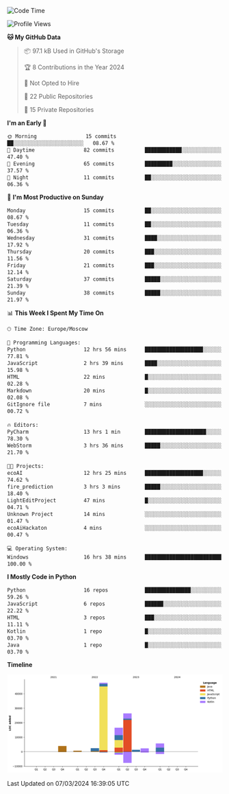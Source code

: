 <!--START_SECTION:waka-->
![Code Time](http://img.shields.io/badge/Code%20Time-209%20hrs%2051%20mins-blue)

![Profile Views](http://img.shields.io/badge/Profile%20Views-0-blue)

**🐱 My GitHub Data** 

> 📦 97.1 kB Used in GitHub's Storage 
 > 
> 🏆 8 Contributions in the Year 2024
 > 
> 🚫 Not Opted to Hire
 > 
> 📜 22 Public Repositories 
 > 
> 🔑 15 Private Repositories 
 > 
**I'm an Early 🐤** 

```text
🌞 Morning                15 commits          ██░░░░░░░░░░░░░░░░░░░░░░░   08.67 % 
🌆 Daytime                82 commits          ████████████░░░░░░░░░░░░░   47.40 % 
🌃 Evening                65 commits          █████████░░░░░░░░░░░░░░░░   37.57 % 
🌙 Night                  11 commits          ██░░░░░░░░░░░░░░░░░░░░░░░   06.36 % 
```
📅 **I'm Most Productive on Sunday** 

```text
Monday                   15 commits          ██░░░░░░░░░░░░░░░░░░░░░░░   08.67 % 
Tuesday                  11 commits          ██░░░░░░░░░░░░░░░░░░░░░░░   06.36 % 
Wednesday                31 commits          ████░░░░░░░░░░░░░░░░░░░░░   17.92 % 
Thursday                 20 commits          ███░░░░░░░░░░░░░░░░░░░░░░   11.56 % 
Friday                   21 commits          ███░░░░░░░░░░░░░░░░░░░░░░   12.14 % 
Saturday                 37 commits          █████░░░░░░░░░░░░░░░░░░░░   21.39 % 
Sunday                   38 commits          █████░░░░░░░░░░░░░░░░░░░░   21.97 % 
```


📊 **This Week I Spent My Time On** 

```text
🕑︎ Time Zone: Europe/Moscow

💬 Programming Languages: 
Python                   12 hrs 56 mins      ███████████████████░░░░░░   77.81 % 
JavaScript               2 hrs 39 mins       ████░░░░░░░░░░░░░░░░░░░░░   15.98 % 
HTML                     22 mins             █░░░░░░░░░░░░░░░░░░░░░░░░   02.28 % 
Markdown                 20 mins             █░░░░░░░░░░░░░░░░░░░░░░░░   02.08 % 
GitIgnore file           7 mins              ░░░░░░░░░░░░░░░░░░░░░░░░░   00.72 % 

🔥 Editors: 
PyCharm                  13 hrs 1 min        ████████████████████░░░░░   78.30 % 
WebStorm                 3 hrs 36 mins       █████░░░░░░░░░░░░░░░░░░░░   21.70 % 

🐱‍💻 Projects: 
ecoAI                    12 hrs 25 mins      ███████████████████░░░░░░   74.62 % 
fire_prediction          3 hrs 3 mins        █████░░░░░░░░░░░░░░░░░░░░   18.40 % 
LightEditProject         47 mins             █░░░░░░░░░░░░░░░░░░░░░░░░   04.71 % 
Unknown Project          14 mins             ░░░░░░░░░░░░░░░░░░░░░░░░░   01.47 % 
ecoAiHackaton            4 mins              ░░░░░░░░░░░░░░░░░░░░░░░░░   00.47 % 

💻 Operating System: 
Windows                  16 hrs 38 mins      █████████████████████████   100.00 % 
```

**I Mostly Code in Python** 

```text
Python                   16 repos            ███████████████░░░░░░░░░░   59.26 % 
JavaScript               6 repos             ██████░░░░░░░░░░░░░░░░░░░   22.22 % 
HTML                     3 repos             ███░░░░░░░░░░░░░░░░░░░░░░   11.11 % 
Kotlin                   1 repo              █░░░░░░░░░░░░░░░░░░░░░░░░   03.70 % 
Java                     1 repo              █░░░░░░░░░░░░░░░░░░░░░░░░   03.70 % 
```



**Timeline**

![Lines of Code chart](https://raw.githubusercontent.com/Adlemex/Adlemex/main/assets/bar_graph.png)


 Last Updated on 07/03/2024 16:39:05 UTC
<!--END_SECTION:waka-->
